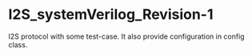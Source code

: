 # I2S_systemVerilog_Revision-1
I2S protocol with some test-case. It also provide configuration in config class.  
